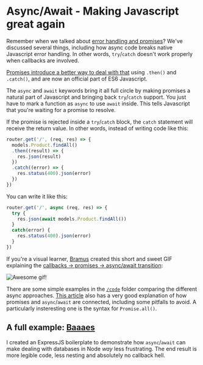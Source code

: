 # Async/Await - Making Javascript great again

Remember when we talked about [error handling and promises](../w4d4-promises-try-catch)? We've discussed several things, including how async code breaks native Javascript error handling. In other words, `try`/`catch` doesn't work properly when callbacks are involved.

[Promises introduce a better way to deal with that](http://www.datchley.name/es6-promises) using `.then()` and `.catch()`, and are now an official part of ES6 Javascript.

The `async` and `await` keywords bring it all full circle by making promises a natural part of Javascript and bringing back `try`/`catch` support. You just have to mark a function as `async` to use `await` inside. This tells Javascript that you're waiting for a promise to resolve.

If the promise is rejected inside a `try`/`catch` block, the `catch` statement will receive the return value. In other words, instead of writing code like this:

```js
router.get('/', (req, res) => {
  models.Product.findAll()
  .then((result) => {
    res.json(result)
  })
  .catch((error) => {
    res.status(400).json(error)
  })
})
```

You can write it like this:

```js
router.get('/', async (req, res) => {
  try {
    res.json(await models.Product.findAll())
  }
  catch(error) {
    res.status(400).json(error)
  }
})
```

If you're a visual learner, [Bramus](ttps://www.bram.us) created this short and sweet GIF explaining the [callbacks &rarr; promises &rarr; async/await transition](https://www.bram.us/2017/05/09/javascript-from-callbacks-to-promises-to-asyncawait-in-7-seconds/):

![Awesome gif!](https://www.bram.us/wordpress/wp-content/uploads/2017/05/js-callbacks-promises-asyncawait.gif)

There are some simple examples in the [`/code`](code) folder comparing the different async approaches. [This article](https://medium.com/@bluepnume/learn-about-promises-before-you-start-using-async-await-eb148164a9c8) also has a very good explanation of how promises and `async`/`await` are connected, including some pitfalls to avoid. A particularly insteresting one is the syntax for `Promise.all()`.

## A full example: [Baaaes](https://github.com/fzero/baaaes)

I created an ExpressJS boilerplate to demonstrate how `async`/`await` can make dealing with databases in Node _way_ less frustrating. The end result is more legible code, less nesting and absolutely no callback hell.
